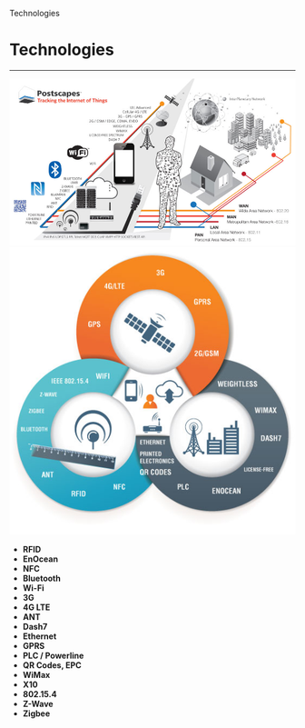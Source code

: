 Technologies

# Technologies
---
![](images/connectivity-diagram.jpg)
![](images/communication-iot1.jpg)
* **RFID**
* **EnOcean**
* **NFC**
* **Bluetooth**
* **Wi-Fi**
* **3G**
* **4G LTE**
* **ANT**
* **Dash7**
* **Ethernet**
* **GPRS**
* **PLC / Powerline**
* **QR Codes, EPC**
* **WiMax**
* **X10**
* **802.15.4**
* **Z-Wave**
* **Zigbee**

